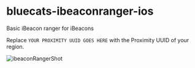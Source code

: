 # bluecats-ibeaconranger-ios
Basic iBeacon ranger for iBeacons

Replace `YOUR PROXIMITY UUID GOES HERE` with the Proximity UUID of your region.

![ibeaconRangerShot](https://s3-us-west-1.amazonaws.com/github-photos/iBeaconRanger/iBeaconRanger.png)
